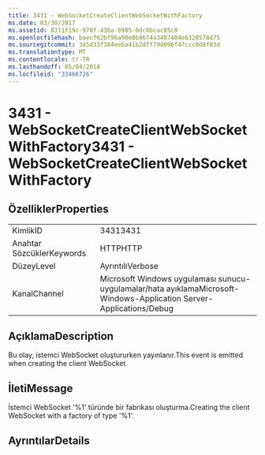 ```yaml
---
title: 3431 - WebSocketCreateClientWebSocketWithFactory
ms.date: 03/30/2017
ms.assetid: 8311f19c-970f-436a-b985-0dc8bcac85c0
ms.openlocfilehash: baecf62bf96a90e8b86f4a3487404e6328578d75
ms.sourcegitcommit: 3d5d33f384eeba41b2dff79d096f47ccc8d8f03d
ms.translationtype: MT
ms.contentlocale: tr-TR
ms.lasthandoff: 05/04/2018
ms.locfileid: "33466726"
---
```

# <a name="3431---websocketcreateclientwebsocketwithfactory"></a><span data-ttu-id="7708f-102">3431 - WebSocketCreateClientWebSocketWithFactory</span><span class="sxs-lookup"><span data-stu-id="7708f-102">3431 - WebSocketCreateClientWebSocketWithFactory</span></span>
## <a name="properties"></a><span data-ttu-id="7708f-103">Özellikler</span><span class="sxs-lookup"><span data-stu-id="7708f-103">Properties</span></span>  
  
|||  
|-|-|  
|<span data-ttu-id="7708f-104">Kimlik</span><span class="sxs-lookup"><span data-stu-id="7708f-104">ID</span></span>|<span data-ttu-id="7708f-105">3431</span><span class="sxs-lookup"><span data-stu-id="7708f-105">3431</span></span>|  
|<span data-ttu-id="7708f-106">Anahtar Sözcükler</span><span class="sxs-lookup"><span data-stu-id="7708f-106">Keywords</span></span>|<span data-ttu-id="7708f-107">HTTP</span><span class="sxs-lookup"><span data-stu-id="7708f-107">HTTP</span></span>|  
|<span data-ttu-id="7708f-108">Düzey</span><span class="sxs-lookup"><span data-stu-id="7708f-108">Level</span></span>|<span data-ttu-id="7708f-109">Ayrıntılı</span><span class="sxs-lookup"><span data-stu-id="7708f-109">Verbose</span></span>|  
|<span data-ttu-id="7708f-110">Kanal</span><span class="sxs-lookup"><span data-stu-id="7708f-110">Channel</span></span>|<span data-ttu-id="7708f-111">Microsoft Windows uygulaması sunucu-uygulamalar/hata ayıklama</span><span class="sxs-lookup"><span data-stu-id="7708f-111">Microsoft-Windows-Application Server-Applications/Debug</span></span>|  
  
## <a name="description"></a><span data-ttu-id="7708f-112">Açıklama</span><span class="sxs-lookup"><span data-stu-id="7708f-112">Description</span></span>  
 <span data-ttu-id="7708f-113">Bu olay, istemci WebSocket oluştururken yayınlanır.</span><span class="sxs-lookup"><span data-stu-id="7708f-113">This event is emitted when creating the client WebSocket.</span></span>  
  
## <a name="message"></a><span data-ttu-id="7708f-114">İleti</span><span class="sxs-lookup"><span data-stu-id="7708f-114">Message</span></span>  
 <span data-ttu-id="7708f-115">İstemci WebSocket '%1' türünde bir fabrikası oluşturma.</span><span class="sxs-lookup"><span data-stu-id="7708f-115">Creating the client WebSocket with a factory of type '%1'.</span></span>  
  
## <a name="details"></a><span data-ttu-id="7708f-116">Ayrıntılar</span><span class="sxs-lookup"><span data-stu-id="7708f-116">Details</span></span>
